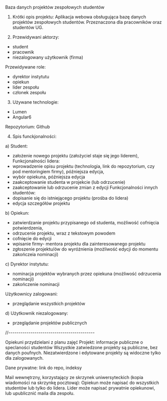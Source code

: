 Baza danych projektów zespołowych studentów

1) Krótki opis projektu: 
Aplikacja webowa obsługująca bazę danych projektów zespołowych studentów. Przeznaczona dla pracowników oraz studentów UG. 

2) Przewidywani aktorzy:
- student
- pracownik
- niezalogowany użytkownik (firma)

Przewidywane role:
- dyrektor instytutu
- opiekun
- lider zespołu
- członek zespołu

3) Używane technologie:
- Lumen
- Angular6

Repozytorium: Github

4) Spis funckjonalności:

a) Student: 
- założenie nowego projektu (założyciel staje się jego liderem), 
Funkcjonalności lidera:
- wprowadzenie opisu projektu (technologia, link do repozytorium, czy pod mentoringiem firmy), późniejsza edycja, 
- wybór opiekuna, późniejsza edycja
- zaakceptowanie studenta w projekcie (lub odrzucenie)
- zaakceptowanie lub odrzucenie zmian z edycji
Funkcjonalności innych studentów:
- dopisanie się do istniejącego projektu (prośba do lidera)
- edycja szczegółów projektu

b) Opiekun: 
- zatwierdzanie projektu przypisanego od studenta, możliwość cofnięcia potwierdzenia, 
- odrzucenie projektu, wraz z tekstowym powodem
- cofnięcie do edycji
- wpisanie firmy- mentora projektu dla zainteresowanego projektu
- zgłoszenie projektu/ów do wyróżnienia (możliwość edycji do momentu zakończeia nominacji)

c) Dyrektor instytutu:
- nominacja projektów wybranych przez opiekuna (możliwość odrzucenia nominacji)
- zakończenie nominacji

Użytkownicy zalogowani:
- przeglądanie wszystkich projektów

d) Użytkownik niezalogowany:
- przeglądanie projektów publicznych

//-------------------------------------------

Opiekuni przydzielani z planu zajęć
Projekt: informacje publiczne o speclaności studentów
Wszystkie zatwiedzone projekty są publiczne, bez danych poufnych.
Niezatwierdzone i edytowane projekty są widoczne tylko dla zalogowanych.

Dane prywatne: link do repo, indeksy

Mail wewnętrzny, korzystający ze skrzynek uniwersyteckich (kopia wiadomości na skrzynkę pocztową):
Opiekun może napisać do wszystkich studentów lub tylko do lidera.
Lider może napisać prywatnie opiekunowi, lub upublicznić maila dla zespołu.
